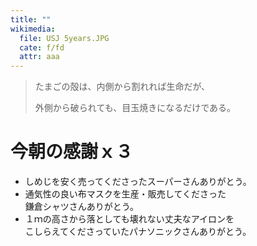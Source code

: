 ```yaml
---
title: ""
wikimedia:
  file: USJ 5years.JPG
  cate: f/fd
  attr: aaa
---
```


> たまごの殻は、内側から割れれば生命だが、
>
> 外側から破られても、目玉焼きになるだけである。



# 今朝の感謝ｘ３

* しめじを安く売ってくださったスーパーさんありがとう。
* 通気性の良い布マスクを生産・販売してくださった  
  鎌倉シャツさんありがとう。
* １ｍの高さから落としても壊れない丈夫なアイロンを  
  こしらえてくださっていたパナソニックさんありがとう。
